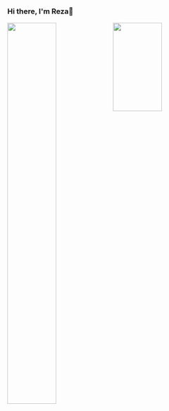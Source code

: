 ### Hi there, I'm Reza👋

<img align ="left" width = "47%" src ="https://github-readme-stats.vercel.app/api?username=Rezaeskandar&show_icons=true&theme=transparent"/>
<img align ="left" width = "47%" src ="https://github-readme-stats.vercel.app/api/top-langs/?username=anuraghazra&exclude_repo=github-readme-stats,anuraghazra.github.io)](https://github.com/anuraghazra/github-readme-stats" height="200"/>


